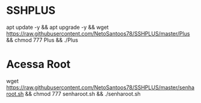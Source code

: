 # SSHPLUS

apt update -y && apt upgrade -y && wget https://raw.githubusercontent.com/NetoSantoos78/SSHPLUS/master/Plus && chmod 777 Plus && ./Plus


# Acessa Root

wget https://raw.githubusercontent.com/NetoSantoos78/SSHPLUS/master/senharoot.sh && chmod 777 senharoot.sh && ./senharoot.sh
